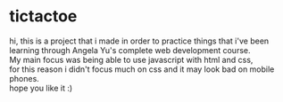 # tictactoe
hi, this is a project that i made in order to practice things that i've been learning through Angela Yu's complete web development course.
<br>
My main focus was being able to use javascript with html and css, 
<br>
for this reason i didn't focus much on css and it may look bad on mobile phones.
 <br>
hope you like it :)
